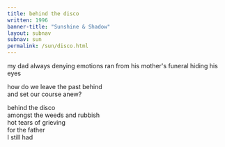 ```yaml
---
title: behind the disco
written: 1996
banner-title: "Sunshine & Shadow" 
layout: subnav
subnav: sun
permalink: /sun/disco.html
---
```


<div class="poem">
my dad  
always denying emotions  
ran  
from his mother's funeral  
hiding his eyes  


how do we leave the past behind  
and set our course anew?  


behind the disco  
amongst the weeds and rubbish  
hot tears of grieving  
for the father   
I still had
</div>
